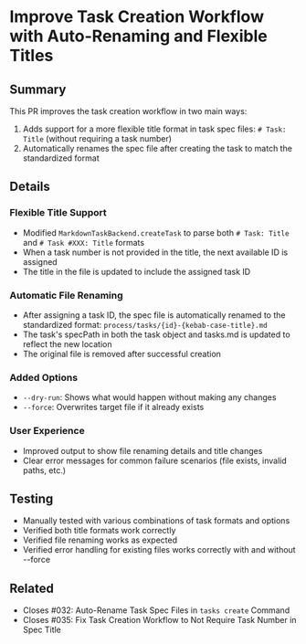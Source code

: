 # Improve Task Creation Workflow with Auto-Renaming and Flexible Titles

## Summary

This PR improves the task creation workflow in two main ways:

1. Adds support for a more flexible title format in task spec files: `# Task: Title` (without requiring a task number)
2. Automatically renames the spec file after creating the task to match the standardized format

## Details

### Flexible Title Support

- Modified `MarkdownTaskBackend.createTask` to parse both `# Task: Title` and `# Task #XXX: Title` formats
- When a task number is not provided in the title, the next available ID is assigned
- The title in the file is updated to include the assigned task ID

### Automatic File Renaming

- After assigning a task ID, the spec file is automatically renamed to the standardized format: `process/tasks/{id}-{kebab-case-title}.md`
- The task's specPath in both the task object and tasks.md is updated to reflect the new location
- The original file is removed after successful creation

### Added Options

- `--dry-run`: Shows what would happen without making any changes
- `--force`: Overwrites target file if it already exists

### User Experience

- Improved output to show file renaming details and title changes
- Clear error messages for common failure scenarios (file exists, invalid paths, etc.)

## Testing

- Manually tested with various combinations of task formats and options
- Verified both title formats work correctly
- Verified file renaming works as expected
- Verified error handling for existing files works correctly with and without --force

## Related

- Closes #032: Auto-Rename Task Spec Files in `tasks create` Command
- Closes #035: Fix Task Creation Workflow to Not Require Task Number in Spec Title
